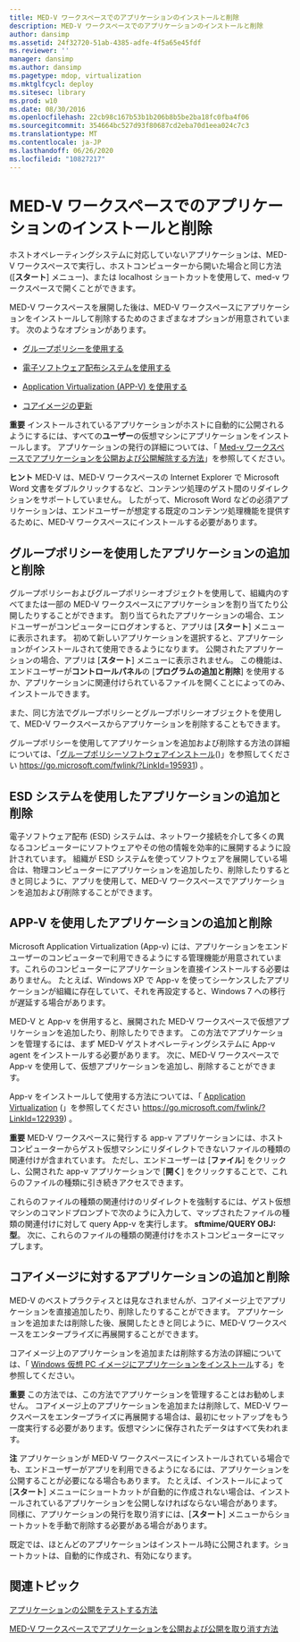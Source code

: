 ```yaml
---
title: MED-V ワークスペースでのアプリケーションのインストールと削除
description: MED-V ワークスペースでのアプリケーションのインストールと削除
author: dansimp
ms.assetid: 24f32720-51ab-4385-adfe-4f5a65e45fdf
ms.reviewer: ''
manager: dansimp
ms.author: dansimp
ms.pagetype: mdop, virtualization
ms.mktglfcycl: deploy
ms.sitesec: library
ms.prod: w10
ms.date: 08/30/2016
ms.openlocfilehash: 22cb98c167b53b1b206b8b5be2ba18fc0fba4f06
ms.sourcegitcommit: 354664bc527d93f80687cd2eba70d1eea024c7c3
ms.translationtype: MT
ms.contentlocale: ja-JP
ms.lasthandoff: 06/26/2020
ms.locfileid: "10827217"
---
```

# MED-V ワークスペースでのアプリケーションのインストールと削除


ホストオペレーティングシステムに対応していないアプリケーションは、MED-V ワークスペースで実行し、ホストコンピューターから開いた場合と同じ方法 ([**スタート**] メニュー)、または localhost ショートカットを使用して、med-v ワークスペースで開くことができます。

MED-V ワークスペースを展開した後は、MED-V ワークスペースにアプリケーションをインストールして削除するためのさまざまなオプションが用意されています。 次のようなオプションがあります。

-   [グループポリシーを使用する](#bkmk-grouppolicy)

-   [電子ソフトウェア配布システムを使用する](#bkmk-esd)

-   [Application Virtualization (APP-V) を使用する](#bkmk-appv)

-   [コアイメージの更新](#bkmk-coreimage)

**重要** インストールされているアプリケーションがホストに自動的に公開されるようにするには、すべての**ユーザー**の仮想マシンにアプリケーションをインストールします。 アプリケーションの発行の詳細については、「 [Med-v ワークスペースでアプリケーションを公開および公開解除する方法](how-to-publish-and-unpublish-an-application-on-the-med-v-workspace.md)」を参照してください。

 

**ヒント** MED-V は、MED-V ワークスペースの Internet Explorer で Microsoft Word 文書をダブルクリックするなど、コンテンツ処理のゲスト間のリダイレクションをサポートしていません。 したがって、Microsoft Word などの必須アプリケーションは、エンドユーザーが想定する既定のコンテンツ処理機能を提供するために、MED-V ワークスペースにインストールする必要があります。

 

## <a href="" id="bkmk-grouppolicy"></a> グループポリシーを使用したアプリケーションの追加と削除


グループポリシーおよびグループポリシーオブジェクトを使用して、組織内のすべてまたは一部の MED-V ワークスペースにアプリケーションを割り当てたり公開したりすることができます。 割り当てられたアプリケーションの場合、エンドユーザーがコンピューターにログオンすると、アプリは [**スタート**] メニューに表示されます。 初めて新しいアプリケーションを選択すると、アプリケーションがインストールされて使用できるようになります。 公開されたアプリケーションの場合、アプリは [**スタート**] メニューに表示されません。 この機能は、エンドユーザーが**コントロールパネル**の [**プログラムの追加と削除**] を使用するか、アプリケーションに関連付けられているファイルを開くことによってのみ、インストールできます。

また、同じ方法でグループポリシーとグループポリシーオブジェクトを使用して、MED-V ワークスペースからアプリケーションを削除することもできます。

グループポリシーを使用してアプリケーションを追加および削除する方法の詳細については、「[グループポリシーソフトウェアインストール](https://go.microsoft.com/fwlink/?LinkId=195931)()」を参照してください https://go.microsoft.com/fwlink/?LinkId=195931) 。

## <a href="" id="bkmk-esd"></a> ESD システムを使用したアプリケーションの追加と削除


電子ソフトウェア配布 (ESD) システムは、ネットワーク接続を介して多くの異なるコンピューターにソフトウェアやその他の情報を効率的に展開するように設計されています。 組織が ESD システムを使ってソフトウェアを展開している場合は、物理コンピューターにアプリケーションを追加したり、削除したりするときと同じように、アプリを使用して、MED-V ワークスペースでアプリケーションを追加および削除することができます。

## <a href="" id="bkmk-appv"></a> APP-V を使用したアプリケーションの追加と削除


Microsoft Application Virtualization (App-v) には、アプリケーションをエンドユーザーのコンピューターで利用できるようにする管理機能が用意されています。これらのコンピューターにアプリケーションを直接インストールする必要はありません。 たとえば、Windows XP で App-v を使ってシーケンスしたアプリケーションが組織に存在していて、それを再設定すると、Windows 7 への移行が遅延する場合があります。

MED-V と App-v を併用すると、展開された MED-V ワークスペースで仮想アプリケーションを追加したり、削除したりできます。 この方法でアプリケーションを管理するには、まず MED-V ゲストオペレーティングシステムに App-v agent をインストールする必要があります。 次に、MED-V ワークスペースで App-v を使用して、仮想アプリケーションを追加し、削除することができます。

App-v をインストールして使用する方法については、「 [Application Virtualization](https://go.microsoft.com/fwlink/?LinkId=122939) (」を参照してください https://go.microsoft.com/fwlink/?LinkId=122939) 。

**重要** MED-V ワークスペースに発行する app-v アプリケーションには、ホストコンピューターからゲスト仮想マシンにリダイレクトできないファイルの種類の関連付けが含まれています。 ただし、エンドユーザーは [**ファイル**] をクリックし、公開された app-v アプリケーションで [**開く**] をクリックすることで、これらのファイルの種類に引き続きアクセスできます。

これらのファイルの種類の関連付けのリダイレクトを強制するには、ゲスト仮想マシンのコマンドプロンプトで次のように入力して、マップされたファイルの種類の関連付けに対して query App-v を実行します。 **sftmime/QUERY OBJ: 型**。 次に、これらのファイルの種類の関連付けをホストコンピューターにマップします。

 

## <a href="" id="bkmk-coreimage"></a> コアイメージに対するアプリケーションの追加と削除


MED-V のベストプラクティスとは見なされませんが、コアイメージ上でアプリケーションを直接追加したり、削除したりすることができます。 アプリケーションを追加または削除した後、展開したときと同じように、MED-V ワークスペースをエンタープライズに再展開することができます。

コアイメージ上のアプリケーションを追加または削除する方法の詳細については、「 [Windows 仮想 PC イメージにアプリケーションをインストール](installing-applications-on-a-windows-virtual-pc-image.md)する」を参照してください。

**重要** この方法では、この方法でアプリケーションを管理することはお勧めしません。 コアイメージ上のアプリケーションを追加または削除して、MED-V ワークスペースをエンタープライズに再展開する場合は、最初にセットアップをもう一度実行する必要があります。仮想マシンに保存されたデータはすべて失われます。

 

**注** アプリケーションが MED-V ワークスペースにインストールされている場合でも、エンドユーザーがアプリを利用できるようになるには、アプリケーションを公開することが必要になる場合もあります。 たとえば、インストールによって [**スタート**] メニューにショートカットが自動的に作成されない場合は、インストールされているアプリケーションを公開しなければならない場合があります。 同様に、アプリケーションの発行を取り消すには、[**スタート**] メニューからショートカットを手動で削除する必要がある場合があります。

既定では、ほとんどのアプリケーションはインストール時に公開されます。ショートカットは、自動的に作成され、有効になります。

 

## 関連トピック


[アプリケーションの公開をテストする方法](how-to-test-application-publishing.md)

[MED-V ワークスペースでアプリケーションを公開および公開を取り消す方法](how-to-publish-and-unpublish-an-application-on-the-med-v-workspace.md)

 

 





